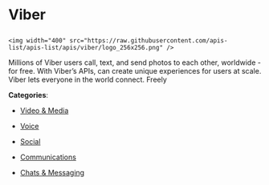 # Viber<p align="center">
    <img width="400" src="https://raw.githubusercontent.com/apis-list/apis-list/apis/viber/logo_256x256.png" />
</p>

Millions of Viber users call, text, and send photos to each other, worldwide - for free. With Viber’s APIs, can create unique experiences for users at scale. Viber lets everyone in the world connect.  Freely

**Categories**:

- [Video & Media](https://github/apis-list/apis-list#video-and-media)

- [Voice](https://github/apis-list/apis-list#voice)

- [Social](https://github/apis-list/apis-list#social)

- [Communications](https://github/apis-list/apis-list#communications)

- [Chats & Messaging](https://github/apis-list/apis-list#chats-and-messaging)





